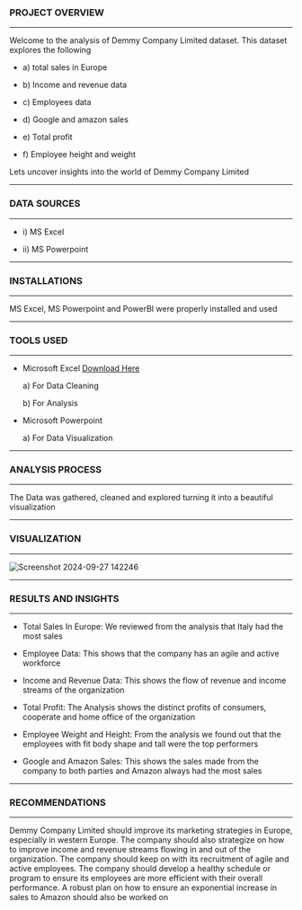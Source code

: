 ### PROJECT OVERVIEW
---
Welcome to the analysis of Demmy Company Limited dataset. This dataset explores the following

- a) total sales in Europe

- b) Income and revenue data

- c) Employees data

- d) Google and amazon sales

- e) Total profit

- f) Employee height and weight
  
Lets uncover insights into the world of Demmy Company Limited

---

### DATA SOURCES
---
- i) MS Excel

- ii) MS Powerpoint

---

### INSTALLATIONS
---
MS Excel, MS Powerpoint and PowerBI were properly installed and used 

---

### TOOLS USED
---
- Microsoft Excel [Download Here](https://www.microsoft.com)

  a) For Data Cleaning
  
  b) For Analysis

- Microsoft Powerpoint

  a) For Data Visualization

---

### ANALYSIS PROCESS
---
The Data was gathered, cleaned and explored turning it into a beautiful visualization

---

### VISUALIZATION
---
![Screenshot 2024-09-27 142246](https://github.com/user-attachments/assets/c13d014c-2f52-4034-a108-9868f6c59756)

---

### RESULTS AND INSIGHTS
---
 - Total Sales In Europe: We reviewed from the analysis that Italy had the most sales

 - Employee Data: This shows that the company has an agile and active workforce

 - Income and Revenue Data: This shows the flow of revenue and income streams of the organization

 - Total Profit: The Analysis shows the distinct profits of consumers, cooperate and home office of the organization

 - Employee Weight and Height: From the analysis we found out that the employees with fit body shape and tall were the top performers

 - Google and Amazon Sales: This shows the sales made from the company to both parties and Amazon always had the most sales

---

### RECOMMENDATIONS
---
Demmy Company Limited should improve its marketing strategies in Europe, especially in western Europe.
The company should also strategize on how to improve income and revenue streams flowing in and out of the organization.
The company should keep on with its recruitment of agile and active employees.
The company should develop a healthy schedule or program to ensure its employees are more efficient with their overall performance.
A robust plan on how to ensure an exponential increase in sales to Amazon should also be worked on



 

 







